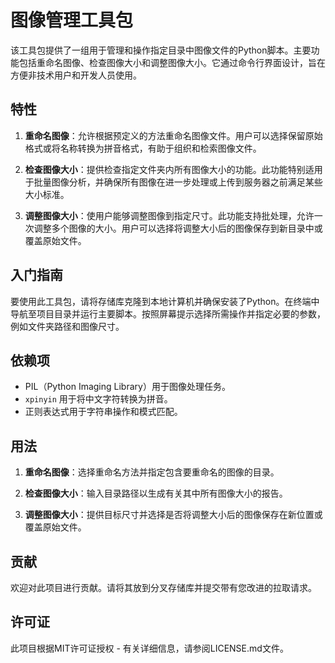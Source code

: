 # 图像管理工具包

该工具包提供了一组用于管理和操作指定目录中图像文件的Python脚本。主要功能包括重命名图像、检查图像大小和调整图像大小。它通过命令行界面设计，旨在方便非技术用户和开发人员使用。

## 特性

1. **重命名图像**：允许根据预定义的方法重命名图像文件。用户可以选择保留原始格式或将名称转换为拼音格式，有助于组织和检索图像文件。

2. **检查图像大小**：提供检查指定文件夹内所有图像大小的功能。此功能特别适用于批量图像分析，并确保所有图像在进一步处理或上传到服务器之前满足某些大小标准。

3. **调整图像大小**：使用户能够调整图像到指定尺寸。此功能支持批处理，允许一次调整多个图像的大小。用户可以选择将调整大小后的图像保存到新目录中或覆盖原始文件。

## 入门指南

要使用此工具包，请将存储库克隆到本地计算机并确保安装了Python。在终端中导航至项目目录并运行主要脚本。按照屏幕提示选择所需操作并指定必要的参数，例如文件夹路径和图像尺寸。

## 依赖项

- PIL（Python Imaging Library）用于图像处理任务。
- `xpinyin` 用于将中文字符转换为拼音。
- 正则表达式用于字符串操作和模式匹配。

## 用法

1. **重命名图像**：选择重命名方法并指定包含要重命名的图像的目录。

2. **检查图像大小**：输入目录路径以生成有关其中所有图像大小的报告。

3. **调整图像大小**：提供目标尺寸并选择是否将调整大小后的图像保存在新位置或覆盖原始文件。

## 贡献

欢迎对此项目进行贡献。请将其放到分叉存储库并提交带有您改进的拉取请求。

## 许可证

此项目根据MIT许可证授权 - 有关详细信息，请参阅LICENSE.md文件。